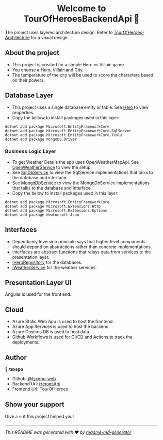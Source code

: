 <h1 align="center">Welcome to TourOfHeroesBackendApi 👋</h1>
<p>
</p>

The project uses layered architecture design. Refer to [TourOfHeroes-Architecture](https://github.com/tsxepo-web/TourOfHeroesBackendApi/blob/master/TourOfHeroesArch.drawio.png) for a visual design.

## About the project
* This project is created for a simple Hero vs Villain game.
* You choose a Hero, Villain and City.
* The temperature of the city will be used to score the characters based on their powers.

## Database Layer
* This project uses a single database entity or table. See [Hero](https://github.com/tsxepo-web/TourOfHeroesBackendApi/blob/master/HeroesDB/Entity/Hero.cs) to view properties.
* Copy the bellow to install packages used in this layer:
```
dotnet add package Microsoft.EntityFrameworkCore
dotnet add package Microsoft.EntityFrameworkCore.SqlServer
dotnet add package Microsoft.EntityFrameworkCore.Tools
dotnet add package MongoDB.Driver
```

### Business Logic Layer
* To get Weather Details the app uses OpenWeatherMapApi. See [OpenWeatherService](https://github.com/tsxepo-web/TourOfHeroesBackendApi/blob/master/HeroesWeatherService/OpenWeatherService.cs) to view the setup.
* See [SqlDbService](https://github.com/tsxepo-web/TourOfHeroesBackendApi/blob/master/HeroesDAL/SqlServices/SqlHeroService.cs) to view the SqlService implementations that talks to the database and interface. 
* See [MongoDbService](https://github.com/tsxepo-web/TourOfHeroesBackendApi/blob/master/HeroesDAL/MongodbServices/MongoHeroService.cs) to view the MongoDbService implementations that talks to the database and interface. 
* Copy the below to install packages used in this layer:
```
dotnet add package Microsoft.EntityFrameworkCore
dotnet add package Microsoft.Extensions.Http
dotnet add package Microsoft.Extensions.Options
dotnet add package Newtonsoft.Json
```

## Interfaces
* Dependancy Inversion principle says that higher level components should depend on abstractions rather than concrete implementations.
* Interfaces are abstract functions that relays data from services to the presentation layer.
* [IHeroRepository](https://github.com/tsxepo-web/TourOfHeroesBackendApi/blob/master/HeroesDAL/Interfaces/IHeroRepository.cs) for the databases.
* [IWeatherService](https://github.com/tsxepo-web/TourOfHeroesBackendApi/blob/master/HeroesWeatherService/Interface/IWeatherService.cs) for the weather services.

## Presentation Layer UI
Angular is used for the front end.

## Cloud
* Azure Static Web App is used to host the frontend.
* Azure App Services is used to host the backend.
* Azure Cosmos DB is used to host data.
* Github Workflows is used for CI/CD and Actions to track the deployments. 


## Author

👤 **tsxepo**

* Github: [@tsxepo-web](https://github.com/tsxepo-web)
* Backend Url: [HeroesApi](https://tourofheroesbackendtjabane.azurewebsites.net/api/heroes)
* Frontend Url: [TourOfHeroes](https://salmon-tree-09b222d00.2.azurestaticapps.net/dashboard)

## Show your support

Give a ⭐️ if this project helped you!

***
_This README was generated with ❤️ by [readme-md-generator](https://github.com/kefranabg/readme-md-generator)_
